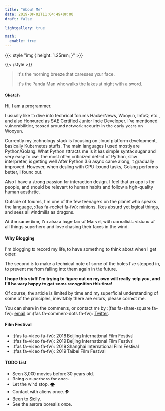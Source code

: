 ```yaml
---
title: "About Me"
date: 2019-08-02T11:04:49+08:00
draft: false

lightgallery: true

math:
  enable: true
---
```


{{< style "img { height: 1.25rem; }" >}}
<!-- [![GitHub release (latest by date)](https://img.shields.io/github/v/release/dillonzq/LoveIt?style=flat-square)](https://github.com/dillonzq/LoveIt/releases)
[![Hugo](https://img.shields.io/badge/Hugo-%5E0.62.0-ff4088?style=flat-square&logo=hugo)](https://gohugo.io/)
[![License](https://img.shields.io/github/license/dillonzq/LoveIt?style=flat-square)](https://github.com/dillonzq/LoveIt/blob/master/LICENSE)
[![GitHub stars](https://img.shields.io/github/stars/dillonzq/LoveIt?style=social)](https://github.com/dillonzq/LoveIt)
[![GitHub forks](https://img.shields.io/github/forks/dillonzq/LoveIt?style=social)](https://github.com/dillonzq/LoveIt/fork) -->
{{< /style >}}

> It's the morning breeze that caresses your face.
>
> It's the Panda Man who walks the lakes at night with a sword.

#### Sketch

Hi, I am a programmer.

I usually like to dive into technical forums HackerNews, Wooyun, InfoQ, etc., and also Honoured as SAE Certified Junior Indie Developer. I've mentioned vulnerabilities, tossed around network security in the early years on Wooyun.

Currently my technology stack is focusing on cloud platform development, basically Kubernetes stuffs. The main languages I used mostly are Python/Golang. What Python attracts me is it has simple syntax sugar and very easy to use, the most often criticized defect of Python, slow interpreter, is getting well After Python 3.6 async came along, it gradually improved. However, when dealing with CPU-bound tasks, Golang performs better, I found out.

Also I have a strong passion for interaction design. I feel that an app is for people, and should be relevant to human habits and follow a high-quality human aesthetic.

Outside of forums, I'm one of the few teenagers on the planet who speaks the language, :(fas fa-rocket fa-fw): [minions](https://en.wikipedia.org/wiki/Minions_(film)). likes absurd yet logical things, and sees all windmills as dragons.

At the same time, I'm also a huge fan of Marvel, with unrealistic visions of all things superhero and love chasing their faces in the wind.

#### Why Blogging

I'm blogging to record my life, to have something to think about when I get older.

The second is to make a technical note of some of the holes I've stepped in, to prevent me from falling into them again in the future.

**I hope this stuff I'm trying to figure out on my own will really help you, and I'll be very happy to get some recognition this time!**

Of course, the article is limited by time and my superficial understanding of some of the principles, inevitably there are errors, please correct me.

You can share in the comments, or contact me by :(fas fa-share-square fa-fw): [email](mailto://lexuscyborg103@gmail.com) or :(fas fa-comment-dots fa-fw): [Twitter](https://twitter.com/lexuscyborg103).

#### Film Festival

* :(fas fa-video fa-fw): 2018 Beijing International Film Festival
* :(fas fa-video fa-fw): 2019 Beijing International Film Festival
* :(fas fa-video fa-fw): 2019 Shanghai International Film Festival
* :(fas fa-video fa-fw): 2019 Taibei Film Festival

#### TODO List

* Seen 3,000 movies before 30 years old.
* Being a superhero for once.
* Let the wind stop. 🌪
* Contact with aliens once. 👽
* Been to Sicily.
* See the aurora borealis once.
